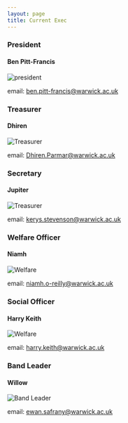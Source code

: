 ```yaml
---
layout: page
title: Current Exec
---
```


### President
#### Ben Pitt-Francis
![president](/assets/img/president.png)

email: [ben.pitt-francis@warwick.ac.uk](ben.pitt-francis@warwick.ac.uk)

### Treasurer
#### Dhiren  
![Treasurer](/assets/img/treasurer.png)

email: [Dhiren.Parmar@warwick.ac.uk](Dhiren.Parmar@warwick.ac.uk)

### Secretary
#### Jupiter
![Treasurer](/assets/img/secretary.png)

email: [kerys.stevenson@warwick.ac.uk](kerys.stevenson@warwick.ac.uk)

### Welfare Officer
#### Niamh
![Welfare](/assets/img/welfare.png)

email: [niamh.o-reilly@warwick.ac.uk](niamh.o-reilly@warwick.ac.uk)

### Social Officer
#### Harry Keith
![Welfare](/assets/img/social.png)

email: [harry.keith@warwick.ac.uk](harry.keith@warwick.ac.uk)


### Band Leader
#### Willow
![Band Leader](/assets/img/bandleader.png)

email: [ewan.safrany@warwick.ac.uk](ewan.safrany@warwick.ac.uk)
